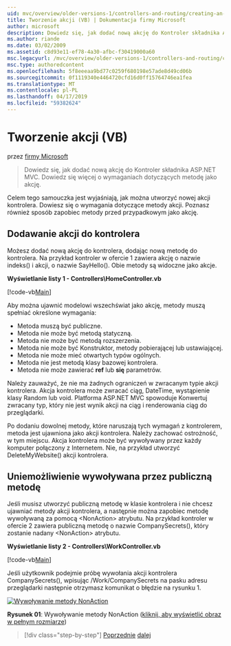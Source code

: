 ```yaml
---
uid: mvc/overview/older-versions-1/controllers-and-routing/creating-an-action-vb
title: Tworzenie akcji (VB) | Dokumentacja firmy Microsoft
author: microsoft
description: Dowiedz się, jak dodać nową akcję do Kontroler składnika ASP.NET MVC. Dowiedz się więcej o wymaganiach dotyczących metodę jako akcję.
ms.author: riande
ms.date: 03/02/2009
ms.assetid: c8d93e11-ef78-4a30-afbc-f30419000a60
msc.legacyurl: /mvc/overview/older-versions-1/controllers-and-routing/creating-an-action-vb
msc.type: authoredcontent
ms.openlocfilehash: 5f8eeeaa9bd77c0259f680198e57ade8d49cd06b
ms.sourcegitcommit: 0f1119340e4464720cfd16d0ff15764746ea1fea
ms.translationtype: MT
ms.contentlocale: pl-PL
ms.lasthandoff: 04/17/2019
ms.locfileid: "59382624"
---
```

# <a name="creating-an-action-vb"></a>Tworzenie akcji (VB)

przez [firmy Microsoft](https://github.com/microsoft)

> Dowiedz się, jak dodać nową akcję do Kontroler składnika ASP.NET MVC. Dowiedz się więcej o wymaganiach dotyczących metodę jako akcję.


Celem tego samouczka jest wyjaśniają, jak można utworzyć nowej akcji kontrolera. Dowiesz się o wymagania dotyczące metody akcji. Poznasz również sposób zapobiec metody przed przypadkowym jako akcję.

## <a name="adding-an-action-to-a-controller"></a>Dodawanie akcji do kontrolera

Możesz dodać nową akcję do kontrolera, dodając nową metodę do kontrolera. Na przykład kontroler w ofercie 1 zawiera akcję o nazwie indeks() i akcji, o nazwie SayHello(). Obie metody są widoczne jako akcje.

**Wyświetlanie listy 1 - Controllers\HomeController.vb**

[!code-vb[Main](creating-an-action-vb/samples/sample1.vb)]

Aby można ujawnić modelowi wszechświat jako akcję, metody muszą spełniać określone wymagania:

- Metoda muszą być publiczne.
- Metoda nie może być metodą statyczną.
- Metoda nie może być metodą rozszerzenia.
- Metoda nie może być Konstruktor, metody pobierającej lub ustawiającej.
- Metoda nie może mieć otwartych typów ogólnych.
- Metoda nie jest metodą klasy bazowej kontrolera.
- Metoda nie może zawierać **ref** lub **się** parametrów.

Należy zauważyć, że nie ma żadnych ograniczeń w zwracanym typie akcji kontrolera. Akcja kontrolera może zwracać ciąg, DateTime, wystąpienie klasy Random lub void. Platforma ASP.NET MVC spowoduje Konwertuj zwracany typ, który nie jest wynik akcji na ciąg i renderowania ciąg do przeglądarki.

Po dodaniu dowolnej metody, które naruszają tych wymagań z kontrolerem, metoda jest ujawniona jako akcji kontrolera. Należy zachować ostrożność, w tym miejscu. Akcja kontrolera może być wywoływany przez każdy komputer połączony z Internetem. Nie, na przykład utworzyć DeleteMyWebsite() akcji kontrolera.

## <a name="preventing-a-public-method-from-being-invoked"></a>Uniemożliwienie wywoływana przez publiczną metodę

Jeśli musisz utworzyć publiczną metodę w klasie kontrolera i nie chcesz ujawniać metody akcji kontrolera, a następnie można zapobiec metodę wywoływaną za pomocą &lt;NonAction&gt; atrybutu. Na przykład kontroler w ofercie 2 zawiera publiczną metodę o nazwie CompanySecrets(), który zostanie nadany &lt;NonAction&gt; atrybutu.

**Wyświetlanie listy 2 - Controllers\WorkController.vb**

[!code-vb[Main](creating-an-action-vb/samples/sample2.vb)]

Jeśli użytkownik podejmie próbę wywołania akcji kontrolera CompanySecrets(), wpisując /Work/CompanySecrets na pasku adresu przeglądarki następnie otrzymasz komunikat o błędzie na rysunku 1.


[![Wywoływanie metody NonAction](creating-an-action-vb/_static/image1.jpg)](creating-an-action-vb/_static/image1.png)

**Rysunek 01**: Wywoływanie metody NonAction ([kliknij, aby wyświetlić obraz w pełnym rozmiarze](creating-an-action-vb/_static/image2.png))

> [!div class="step-by-step"]
> [Poprzednie](creating-a-controller-vb.md)
> [dalej](aspnet-mvc-controllers-overview-cs.md)
